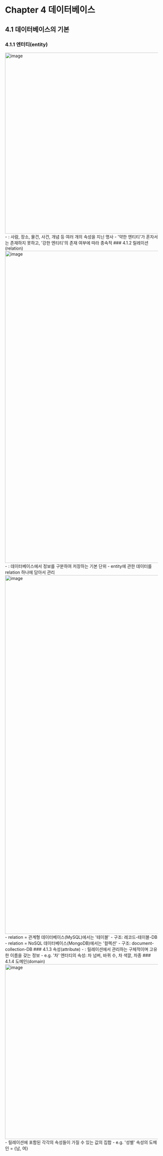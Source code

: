 # Chapter 4 데이터베이스
## 4.1 데이터베이스의 기본
### 4.1.1 엔터티(entity)
<img width="597" alt="image" src="https://github.com/DevTechGrowth/study_CS/assets/62834335/20fac347-c916-4baf-b23d-fd775be12cc0">
- : 사람, 장소, 물건, 사건, 개념 등 여러 개의 속성을 지닌 명사
- '약한 엔티티'가 혼자서는 존재하지 못하고, '강한 엔티티'의 존재 여부에 따라 종속적
### 4.1.2 릴레이션(relation)
<img width="1030" alt="image" src="https://github.com/DevTechGrowth/study_CS/assets/62834335/1bd2d675-c2a9-45a5-a239-17f26a1b7ddf">
- : 데이터베이스에서 정보를 구분하여 저장하는 기본 단위
- entity에 관한 데이터를 relation 하나에 담아서 관리
  <img width="1184" alt="image" src="https://github.com/DevTechGrowth/study_CS/assets/62834335/b2b9faf8-d874-48c2-864c-cb0d90b45c19">
- relation = 관계형 데이터베이스(MySQL)에서는 '테이블'
  - 구조: 레코드-테이블-DB
- relation = NoSQL 데이터베이스(MongoDB)에서는 '컬렉션'
  - 구조: document-collection-DB
### 4.1.3 속성(attribute)
- : 릴레이션에서 관리하는 구체적이며 고유한 이름을 갖는 정보
- e.g. '차' 엔터티의 속성: 차 넘버, 바퀴 수, 차 색깔, 차종
### 4.1.4 도메인(domain)
<img width="577" alt="image" src="https://github.com/DevTechGrowth/study_CS/assets/62834335/7392595b-302a-46f4-92e6-9b171a2cc10d">
- 릴레이션에 포함된 각각의 속성들이 가질 수 있는 값의 집합
- e.g. '성별' 속성의 도메인 = {남, 여}
